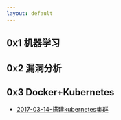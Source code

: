 ```yaml
---
layout: default
---
```


## 0x1 机器学习

## 0x2 漏洞分析

## 0x3 Docker+Kubernetes

* [2017-03-14-搭建kubernetes集群](_posts/2017-03-14-kubernets_setup.md)

